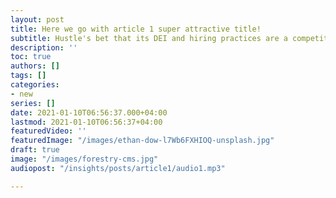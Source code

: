 ```yaml
---
layout: post
title: Here we go with article 1 super attractive title!
subtitle: Hustle's bet that its DEI and hiring practices are a competitive advantage.
description: ''
toc: true
authors: []
tags: []
categories:
- new
series: []
date: 2021-01-10T06:56:37.000+04:00
lastmod: 2021-01-10T06:56:37+04:00
featuredVideo: ''
featuredImage: "/images/ethan-dow-l7Wb6FXHIOQ-unsplash.jpg"
draft: true
image: "/images/forestry-cms.jpg"
audiopost: "/insights/posts/article1/audio1.mp3"

---
```

